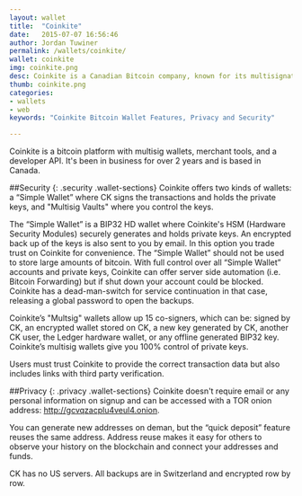 ```yaml
---
layout: wallet
title:  "Coinkite"
date:   2015-07-07 16:56:46
author: Jordan Tuwiner
permalink: /wallets/coinkite/
wallet: coinkite
img: coinkite.png
desc: Coinkite is a Canadian Bitcoin company, known for its multisignature wallet. Coinkite also supports multisig with the Ledger hardware wallet.
thumb: coinkite.png
categories: 
- wallets
- web
keywords: "Coinkite Bitcoin Wallet Features, Privacy and Security"

---
```

Coinkite is a bitcoin platform with multisig wallets, merchant tools, and a developer API. It's been in business for over 2 years and is based in Canada.

##Security
{: .security .wallet-sections}
Coinkite offers two kinds of wallets: a “Simple Wallet” where CK signs the transactions and holds the private keys, and "Multisig Vaults" where you control the keys.

The “Simple Wallet” is a BIP32 HD wallet where Coinkite's HSM (Hardware Security Modules) securely generates and holds private keys. An encrypted back up of the keys is also sent to you by email. In this option you trade trust on Coinkite for convenience. The “Simple Wallet” should not be used to store large amounts of bitcoin. With full control over all “Simple Wallet” accounts and private keys, Coinkite can offer server side automation (i.e. Bitcoin Forwarding) but if shut down your account could be blocked. Coinkite has a dead-man-switch for service continuation in that case, releasing a global password to open the backups. 

Coinkite’s "Multsig" wallets allow up 15 co-signers, which can be: signed by CK, an encrypted wallet stored on CK, a new key generated by CK, another CK user, the Ledger hardware wallet, or any offline generated BIP32 key. Coinkite’s multisig wallets give you 100% control of private keys.

Users must trust Coinkite to provide the correct transaction data but also includes links with third party verification. 

##Privacy
{: .privacy .wallet-sections}
Coinkite doesn't require email or any personal information on signup and can be accessed with a TOR onion address: http://gcvqzacplu4veul4.onion.

You can generate new addresses on deman, but the “quick deposit” feature reuses the same address. Address reuse makes it easy for others to observe your history on the blockchain and connect your addresses and funds.

CK has no US servers. All backups are in Switzerland and encrypted row by row. 
